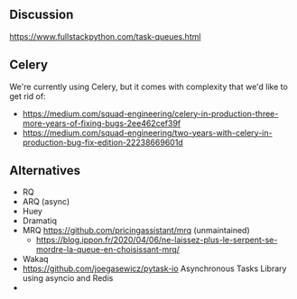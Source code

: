 ## Discussion
https://www.fullstackpython.com/task-queues.html

## Celery
We're currently using Celery, but it comes with complexity that we'd like to get rid of:

- https://medium.com/squad-engineering/celery-in-production-three-more-years-of-fixing-bugs-2ee462cef39f
- https://medium.com/squad-engineering/two-years-with-celery-in-production-bug-fix-edition-22238669601d

## Alternatives
- RQ
- ARQ (async)
- Huey
- Dramatiq
- MRQ <https://github.com/pricingassistant/mrq> (unmaintained)
	- https://blog.ippon.fr/2020/04/06/ne-laissez-plus-le-serpent-se-mordre-la-queue-en-choisissant-mrq/
- Wakaq
- https://github.com/joegasewicz/pytask-io Asynchronous Tasks Library using asyncio and Redis
- 
